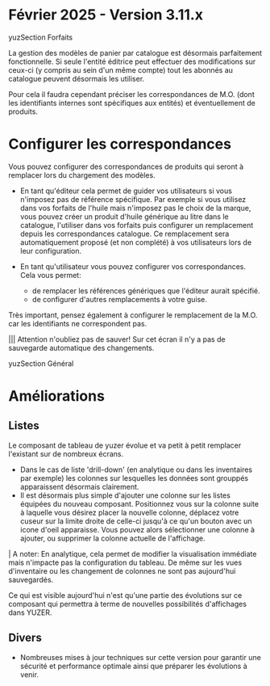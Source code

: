 # Février 2025 - Version 3.11.x

yuzSection Forfaits

La gestion des modèles de panier par catalogue est désormais parfaitement fonctionnelle. Si seule l'entité éditrice peut effectuer des modifications sur ceux-ci (y compris au sein d'un même compte) tout les abonnés au catalogue peuvent désormais les utiliser.

Pour cela il faudra cependant préciser les correspondances de M.O. (dont les identifiants internes sont spécifiques aux entités) et éventuellement de produits.

# Configurer les correspondances

Vous pouvez configurer des correspondances de produits qui seront à remplacer lors du chargement des modèles.

- En tant qu'éditeur cela permet de guider vos utilisateurs si vous n'imposez pas de référence spécifique.
  Par exemple si vous utilisez dans vos forfaits de l'huile mais n'imposez pas le choix de la marque, vous pouvez créer un produit d'huile générique au litre dans le catalogue, l'utiliser dans vos forfaits puis configurer un remplacement depuis les correspondances catalogue.
  Ce remplacement sera automatiquement proposé (et non complété) à vos utilisateurs lors de leur configuration.

- En tant qu'utilisateur vous pouvez configurer vos correspondances. Cela vous permet:
  - de remplacer les références génériques que l'éditeur aurait spécifié.
  - de configurer d'autres remplacements à votre guise.

Très important, pensez également à configurer le remplacement de la M.O. car les identifiants ne correspondent pas.

||| Attention n'oubliez pas de sauver! Sur cet écran il n'y a pas de sauvegarde automatique des changements.

yuzSection Général

# Améliorations

## Listes

Le composant de tableau de yuzer évolue et va petit à petit remplacer l'existant sur de nombreux écrans.

- Dans le cas de liste 'drill-down' (en analytique ou dans les inventaires par exemple) les colonnes sur lesquelles les données sont grouppés apparaissent désormais clairement.
- Il est désormais plus simple d'ajouter une colonne sur les listes équipées du nouveau composant.
  Positionnez vous sur la colonne suite à laquelle vous désirez placer la nouvelle colonne, déplacez votre cuseur sur la limite droite de celle-ci jusqu'à ce qu'un bouton avec un icone d'oeil apparaisse.
  Vous pouvez alors sélectionner une colonne à ajouter, ou supprimer la colonne actuelle de l'affichage.

| A noter: En analytique, cela permet de modifier la visualisation immédiate mais n'impacte pas la configuration du tableau. De même sur les vues d'inventaire ou les changement de colonnes ne sont pas aujourd'hui sauvegardés.

Ce qui est visible aujourd'hui n'est qu'une partie des évolutions sur ce composant qui permettra à terme de nouvelles possibilités d'affichages dans YUZER.

## Divers

- Nombreuses mises à jour techniques sur cette version pour garantir une sécurité et performance optimale ainsi que préparer les évolutions à venir.
